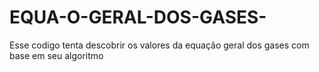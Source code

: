 # EQUA-O-GERAL-DOS-GASES-
Esse codigo tenta descobrir os valores da equação geral dos gases com base em seu algoritmo 
